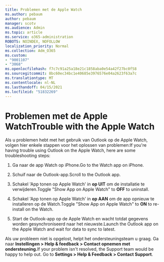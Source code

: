 ```yaml
---
title: Problemen met de Apple Watch
ms.author: pebaum
author: pebaum
manager: scotv
ms.audience: Admin
ms.topic: article
ms.service: o365-administration
ROBOTS: NOINDEX, NOFOLLOW
localization_priority: Normal
ms.collection: Adm_O365
ms.custom:
- "9001107"
- "3068"
ms.openlocfilehash: f7c7c91a25a18e21c1858aba0e54a42f27bc0f58
ms.sourcegitcommit: 8bc60ec34bc1e40685e3976576e04a2623f63a7c
ms.translationtype: MT
ms.contentlocale: nl-NL
ms.lasthandoff: 04/15/2021
ms.locfileid: "51832269"
---
```

# <a name="trouble-with-the-apple-watch"></a><span data-ttu-id="b0654-102">Problemen met de Apple Watch</span><span class="sxs-lookup"><span data-stu-id="b0654-102">Trouble with the Apple Watch</span></span>

<span data-ttu-id="b0654-103">Als u problemen hebt met het gebruik van Outlook op de Apple Watch, volgen hier enkele stappen voor het oplossen van problemen:</span><span class="sxs-lookup"><span data-stu-id="b0654-103">If you're having trouble using Outlook on the Apple Watch, here are some troubleshooting steps:</span></span> 

1. <span data-ttu-id="b0654-104">Ga naar de app Watch op iPhone.</span><span class="sxs-lookup"><span data-stu-id="b0654-104">Go to the Watch app on iPhone.</span></span>

2. <span data-ttu-id="b0654-105">Schuif naar de Outlook-app.</span><span class="sxs-lookup"><span data-stu-id="b0654-105">Scroll to the Outlook app.</span></span>

3. <span data-ttu-id="b0654-106">Schakel 'App tonen op Apple Watch' in **op UIT** om de installatie te verwijderen.</span><span class="sxs-lookup"><span data-stu-id="b0654-106">Toggle "Show App on Apple Watch" to **OFF** to uninstall.</span></span>

4. <span data-ttu-id="b0654-107">Schakel 'App tonen op Apple Watch' in **op AAN** om de app opnieuw te installeren op de Watch.</span><span class="sxs-lookup"><span data-stu-id="b0654-107">Toggle "Show App on Apple Watch" to **ON** to re-install on the Watch.</span></span>

5. <span data-ttu-id="b0654-108">Start de Outlook-app op de Apple Watch en wacht totdat gegevens worden gesynchroniseerd naar het nieuwste.</span><span class="sxs-lookup"><span data-stu-id="b0654-108">Launch the Outlook app on the Apple Watch and wait for data to sync to latest.</span></span> 

<span data-ttu-id="b0654-109">Als uw probleem niet is opgelost, helpt het ondersteuningsteam u graag. Ga naar **Instellingen > Help & feedback > Contact opnemen met ondersteuning.**</span><span class="sxs-lookup"><span data-stu-id="b0654-109">If your problem isn't resolved, the Support team would be happy to help out. Go to **Settings > Help & Feedback > Contact Support**.</span></span> 